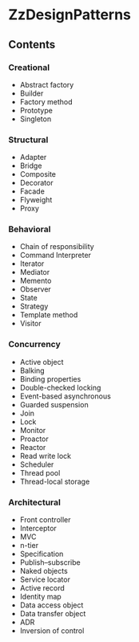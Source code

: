 # ZzDesignPatterns

## Contents

### Creational
- Abstract factory
- Builder
- Factory method
- Prototype
- Singleton

### Structural
- Adapter
- Bridge
- Composite
- Decorator
- Facade
- Flyweight
- Proxy

### Behavioral
- Chain of responsibility
- Command Interpreter
- Iterator
- Mediator
- Memento
- Observer
- State
- Strategy
- Template method
- Visitor

### Concurrency
- Active object
- Balking
- Binding properties
- Double-checked locking
- Event-based asynchronous
- Guarded suspension
- Join
- Lock
- Monitor
- Proactor
- Reactor
- Read write lock
- Scheduler
- Thread pool
- Thread-local storage

### Architectural
- Front controller
- Interceptor
- MVC
- n-tier
- Specification
- Publish–subscribe
- Naked objects
- Service locator
- Active record
- Identity map
- Data access object
- Data transfer object
- ADR
- Inversion of control
